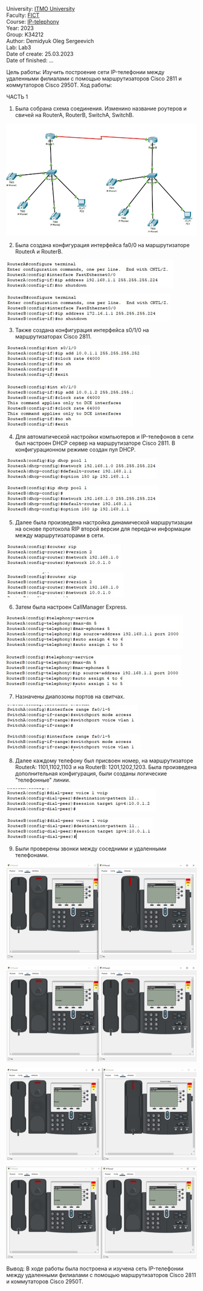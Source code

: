 University: [ITMO University](https://itmo.ru/ru/)  
Faculty: [FICT](https://fict.itmo.ru)  
Course: [IP-telephony](https://github.com/itmo-ict-faculty/ip-telephony)  
Year: 2023  
Group: K34212    
Author: Demidyuk Oleg Sergeevich   
Lab: Lab3   
Date of create: 25.03.2023   
Date of finished: ...   

Цель работы: Изучить построение сети IP-телефонии между удаленными филиалами с помощью маршрутизаторов Cisco 2811 и коммутаторов Cisco 2950Т.
Ход работы:

ЧАСТЬ 1 

1. Была собрана схема соединения. Изменино название роутеров и свичей на RouterA, RouterB, SwitchA, SwitchB.

![Image text](https://github.com/SilnoEnamored/2022_2023-ip-telephony-k34212-demidyuk_o_s/raw/main/lab3/screenshots/1.jpg)

2. Была создана конфигурация интерфейса fa0/0 на маршрутизаторе RouterA и RouterB.

![Image text](https://github.com/SilnoEnamored/2022_2023-ip-telephony-k34212-demidyuk_o_s/raw/main/lab3/screenshots/2.jpg)

![Image text](https://github.com/SilnoEnamored/2022_2023-ip-telephony-k34212-demidyuk_o_s/raw/main/lab3/screenshots/3.jpg)

3. Также создана конфигурация интерфейса s0/1/0 на маршрутизаторах Cisco 2811.

![Image text](https://github.com/SilnoEnamored/2022_2023-ip-telephony-k34212-demidyuk_o_s/raw/main/lab3/screenshots/4.jpg)

![Image text](https://github.com/SilnoEnamored/2022_2023-ip-telephony-k34212-demidyuk_o_s/raw/main/lab3/screenshots/5.jpg)

4. Для автоматической настройки компьютеров и IP-телефонов в сети был настроен DHCP сервер на маршрутизаторе Cisco 2811. В
конфигурационном режиме создан пул DHCP.

![Image text](https://github.com/SilnoEnamored/2022_2023-ip-telephony-k34212-demidyuk_o_s/raw/main/lab3/screenshots/6.jpg)

![Image text](https://github.com/SilnoEnamored/2022_2023-ip-telephony-k34212-demidyuk_o_s/raw/main/lab3/screenshots/7.jpg)

5. Далее была произведена настройка динамической маршрутизации на основе протокола RIP второй версии для передачи информации между маршрутизаторами в сети.

![Image text](https://github.com/SilnoEnamored/2022_2023-ip-telephony-k34212-demidyuk_o_s/raw/main/lab3/screenshots/8.jpg)

![Image text](https://github.com/SilnoEnamored/2022_2023-ip-telephony-k34212-demidyuk_o_s/raw/main/lab3/screenshots/9.jpg)

6. Затем была настроен CallManager Express.

![Image text](https://github.com/SilnoEnamored/2022_2023-ip-telephony-k34212-demidyuk_o_s/raw/main/lab3/screenshots/10.jpg)

![Image text](https://github.com/SilnoEnamored/2022_2023-ip-telephony-k34212-demidyuk_o_s/raw/main/lab3/screenshots/11.jpg)

7. Назначены диапозоны портов на свитчах. 

![Image text](https://github.com/SilnoEnamored/2022_2023-ip-telephony-k34212-demidyuk_o_s/raw/main/lab3/screenshots/12.jpg)

![Image text](https://github.com/SilnoEnamored/2022_2023-ip-telephony-k34212-demidyuk_o_s/raw/main/lab3/screenshots/13.jpg)

8. Далее каждому телефону был присвоен номер, на маршрутизаторе RouterA: 1101,1102,1103 и на RouterB: 1201,1202,1203. Была произведена дополнительная конфигурация, были созданы логические "телефонные" линии. 

![Image text](https://github.com/SilnoEnamored/2022_2023-ip-telephony-k34212-demidyuk_o_s/raw/main/lab3/screenshots/14.jpg)

![Image text](https://github.com/SilnoEnamored/2022_2023-ip-telephony-k34212-demidyuk_o_s/raw/main/lab3/screenshots/15.jpg)

9. Были проверены звонки между соседними и удаленными телефонами.

![Image text](https://github.com/SilnoEnamored/2022_2023-ip-telephony-k34212-demidyuk_o_s/raw/main/lab3/screenshots/16.jpg)

![Image text](https://github.com/SilnoEnamored/2022_2023-ip-telephony-k34212-demidyuk_o_s/raw/main/lab3/screenshots/17.jpg)

![Image text](https://github.com/SilnoEnamored/2022_2023-ip-telephony-k34212-demidyuk_o_s/raw/main/lab3/screenshots/18.jpg)

![Image text](https://github.com/SilnoEnamored/2022_2023-ip-telephony-k34212-demidyuk_o_s/raw/main/lab3/screenshots/19.jpg)

Вывод: В ходе работы была построена и изучена сеть IP-телефонии между удаленными филиалами с помощью маршрутизаторов Cisco 2811 и коммутаторов Cisco 2950Т.
